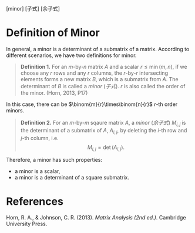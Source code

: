 [minor] [子式] [余子式]

# Definition of Minor

In general, a minor is a determinant of a submatrix of a matrix. According to different scenarios, we have two definitions for minor.

> **Definition 1.** For an $m$-by-$n$ matrix $A$ and a scalar $r\leq\min(m,n)$, if we choose any $r$ rows and any $r$ columns, the $r$-by-$r$ intersecting elements forms a new matrix $B$, which is a submatrix from $A$. The determinant of $B$ is called a *minor* (*子式*). $r$ is also called the order of the minor. (Horn, 2013, P17)

In this case, there can be $\binom{m}{r}\times\binom{n}{r}$ $r$-th order minors.

> **Definition 2.** For an $m$-by-$m$ sqaure matrix $A$, a *minor* (*余子式*) $M_{i,j}$ is the determinant of a submatrix of $A$, $A_{i,j}$, by deleting the $i$-th row and $j$-th column, i.e.
> $$M_{i,j}=\det\left(A_{i,j}\right).$$

Therefore, a minor has such properties:
- a minor is a scalar,
- a minor is a determinant of a square submatrix.

# References

Horn, R. A., & Johnson, C. R. (2013). *Matrix Analysis (2nd ed.)*. Cambridge University Press.